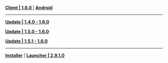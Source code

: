 **[Client | 1.6.0 ](https://autopatchcnws.yuanshen.com/client_app/pc_mihoyo/20210609_cda4068353f840c3/YuanShen_1.6.0.zip)** | **[Android](https://autopatchcnws.yuanshen.com/client_app/Android/20210609_2758cc87f80c2355/yuanshen_1.6.0_mihoyo.apk)**

---

**[Update | 1.4.0 - 1.6.0](https://autopatchcnws.yuanshen.com/client_app/update/hk4e_cn/18/game_1.4.0_1.6.0_diff_lCTaYAtE9cJoR8SZ.zip)**

**[Update | 1.5.0 - 1.6.0](https://hk4e-download-sync-bj.oss-cn-beijing.aliyuncs.com/client_app/update/hk4e_cn/18/game_1.5.0_1.6.0_diff_vFMyf8Plw1haTmSx.zip)**

**[Update | 1.5.1 - 1.6.0](https://hk4e-download-sync-bj.oss-cn-beijing.aliyuncs.com/client_app/update/hk4e_cn/18/game_1.5.1_1.6.0_diff_HAirjnkVtBom95Sq.zip)**

---

**[Installer](https://autopatchcnws.yuanshen.com/client_app/launcher/20210609_488d518c1f8772b1/yuanshen_setup_mihoyo_20210525215701.exe)** | **[Launcher | 2.9.1.0](https://autopatchcnws.yuanshen.com/client_app/launcher/20210609_488d518c1f8772b1/yuanshen_setup_mihoyo_20210525215701.exe)**
